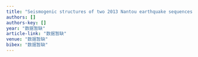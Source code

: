 ```yaml
---
title: "Seismogenic structures of two 2013 Nantou earthquake sequences: inferred by spatial distribution of the aftershocks and historical seismicities"
authors: []
authors-key: []
year: "数据暂缺"
article-link: "数据暂缺"
venue: "数据暂缺"
bibex: "数据暂缺"
---
```

